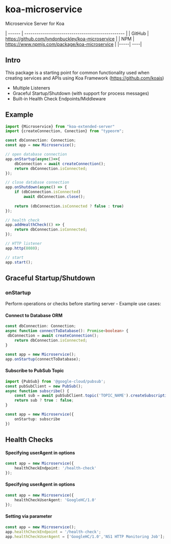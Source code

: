 # koa-microservice
Microservice Server for Koa

| ------ | ------------------------------------------------- |
| GitHub | https://github.com/lyndonbuckley/koa-microservice |
| NPM | https://www.npmjs.com/package/koa-microservice |
|-----| ----|

## Intro

This package is a starting point for
common functionality used when creating services and APIs using Koa Framework (https://github.com/koajs)

- Multiple Listeners
- Graceful Startup/Shutdown (with support for process messages)
- Built-in Health Check Endpoints/Middleware


## Example

```typescript
import {Microservice} from "koa-extended-server"
import {createConnection, Conection} from "typeorm";

const dbConnection: Connection;
const app = new Microservice();

// open database connection
app.onStartup(async()=>{
    dbConnection = await createConnection();
    return dbConnection.isConnected;
});

// close database connection
app.onShutdown(async() => {
    if (dbConnection.isConnected)
        await dbConnection.close();
    
    return (dbConnection.isConnected ? false : true)
});

// health check
app.addHealthCheck(() => {
    return dbConnection.isConnected;
});

// HTTP listener
app.http(8080);

// start
app.start();

```

## Graceful Startup/Shutdown

### onStartup

Perform operations or checks before starting server - Example use cases:

#### Connect to Database ORM
```typescript
const dbConnection: Connection;
async function connectToDatabase(): Promise<boolean> {
 dbConnection = await createConnection();
    return dbConnection.isConnected;
}

const app = new Microservice();
app.onStartup(connectToDatabase);
```

#### Subscribe to PubSub Topic

```typescript
import {PubSub} from '@google-cloud/pubsub';
const pubSubClient = new PubSub();
async function subscribe() {
    const sub = await pubSubClient.topic('TOPIC_NAME').createSubscription('UNIQUE_NAME');
    return sub ? true : false;
}

const app = new Microservice({
    onStartup: subscribe
})
```


## Health Checks

#### Specifying userAgent in options
```typescript 
const app = new Microservice({
    healthCheckEndpoint: '/health-check'
});
```
#### Specifying userAgent in options
```typescript 
const app = new Microservice({
    healthCheckUserAgent: 'GoogleHC/1.0'
});
```
#### Setting via parameter
```typescript 
const app = new Microservice();
app.healthCheckEndpoint = '/health-check';
app.healthCheckUserAgent = ['GoogleHC/1.0','NS1 HTTP Monitoring Job'];
```
